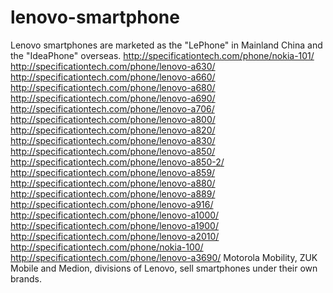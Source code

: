 # lenovo-smartphone
Lenovo smartphones are marketed as the "LePhone" in Mainland China and the "IdeaPhone" overseas. http://specificationtech.com/phone/nokia-101/ http://specificationtech.com/phone/lenovo-a630/ http://specificationtech.com/phone/lenovo-a660/ http://specificationtech.com/phone/lenovo-a680/ http://specificationtech.com/phone/lenovo-a690/ http://specificationtech.com/phone/lenovo-a706/ http://specificationtech.com/phone/lenovo-a800/ http://specificationtech.com/phone/lenovo-a820/ http://specificationtech.com/phone/lenovo-a830/ http://specificationtech.com/phone/lenovo-a850/ http://specificationtech.com/phone/lenovo-a850-2/ http://specificationtech.com/phone/lenovo-a859/ http://specificationtech.com/phone/lenovo-a880/ http://specificationtech.com/phone/lenovo-a889/ http://specificationtech.com/phone/lenovo-a916/ http://specificationtech.com/phone/lenovo-a1000/ http://specificationtech.com/phone/lenovo-a1900/ http://specificationtech.com/phone/lenovo-a2010/ http://specificationtech.com/phone/nokia-100/ http://specificationtech.com/phone/lenovo-a3690/ Motorola Mobility, ZUK Mobile and Medion, divisions of Lenovo, sell smartphones under their own brands.

